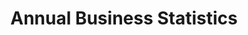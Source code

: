 ---
schema: default
title: Annual Business Statistics
organization: Renfrewshire Council
notes: Scottish Annual Business Survey 2017 (June 2019 release)- filtered for Renfrewshire.Scottish Annual Business Statistics (SABS), which is largely sourced to the Annual Business Survey, provides data mainly on the Production (including Manufacturing), Construction and Service Sectors in Scotland. The main sectors not covered are the financial sector &amp; parts of agriculture and the public sector. Data are classified according to industry group and geographical area. All figures are at current prices.Variables include employment, employees, turnover, purchases of goods &amp; services, approximate gross value added (GVA), gross wages &amp; salaries, labour costs, total output and number of business units. GVA per head, gross wages &amp; salaries per head and labour costs per head are also available.
resources:

  - name: Annual Business Statistics TABLE
  - url: 
  - format: TABLE

license: 
category:

  - Renfrewshire

  - Open Data

  - Business and Economy


  - 

maintainer: Tim Wisniewski
maintainer_email: tim@timwis.com
---